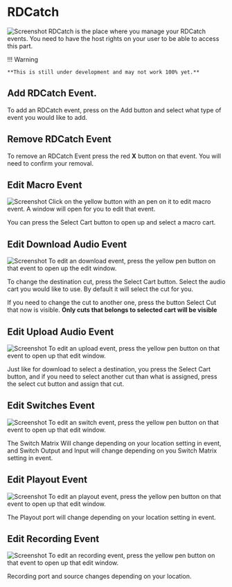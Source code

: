 # RDCatch

![Screenshot](img/rdcatch.png)
RDCatch is the place where you manage your RDCatch events. You need to have the host rights on your user to be able to access this part.

!!! Warning

    **This is still under development and may not work 100% yet.**

## Add RDCatch Event.
To add an RDCatch event, press on the Add button and select what type of event you would like to add.

## Remove RDCatch Event
To remove an RDCatch Event press the red **X** button on that event. You will need to confirm your removal.

## Edit Macro Event
![Screenshot](img/editmacroevent.png)
Click on the yellow button with an pen on it to edit macro event. A window will open for you to edit that event.

You can press the Select Cart button to open up and select a macro cart.

## Edit Download Audio Event
![Screenshot](img/rdcatchdownload.png)
To edit an download event, press the yellow pen button on that event to open up the edit window.

To change the destination cut, press the Select Cart button. Select the audio cart you would like to use. By default it will select the cut for you.

If you need to change the cut to another one, press the button Select Cut that now is visible. **Only cuts that belongs to selected cart will be visible**

## Edit Upload Audio Event
![Screenshot](img/rdcatchupload.png)
To edit an upload event, press the yellow pen button on that event to open up that edit window.

Just like for download to select a destination, you press the Select Cart button, and if you need to select another cut than what is assigned, press the select cut button and assign that cut.

## Edit Switches Event
![Screenshot](img/editswitch.png)
To edit an switch event, press the yellow pen button on that event to open up that edit window.

The Switch Matrix Will change depending on your location setting in event, and Switch Output and Input will change depending on you Switch Matrix setting in event.

## Edit Playout Event
![Screenshot](img/rdcatchplayout.png)
To edit an playout event, press the yellow pen button on that event to open up that edit window.

The Playout port will change depending on your location setting in event.

## Edit Recording Event
![Screenshot](img/rdcatchrecording.png)
To edit an recording event, press the yellow pen button on that event to open up that edit window.

Recording port and source changes depending on your location.